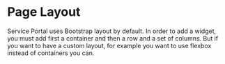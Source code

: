 # Page Layout
Service Portal uses Bootstrap layout by default. In order to add a widget, you must add first a container and then a row and a set of columns. But if you want to have a custom layout, for example you want to use flexbox instead of containers you can.
